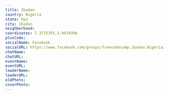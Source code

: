```yaml
---
title: Ibadan
country: Nigeria
state: Oyo
city: Ibadan
neighborhood: 
coordinates: 7.3775355,3.9470396
plusCode:
socialName: Facebook
socialURL: https://www.facebook.com/groups/freecodecamp.ibadan.Nigeria/
chatName:
chatURL:
eventName:
eventURL:
leaderName:
leaderURL:
oldPhoto: 
coverPhoto:
---
```

